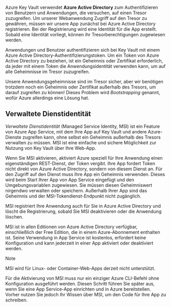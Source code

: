 Azure Key Vault verwendet **Azure Active Directory** zum Authentifizieren von Benutzern und Anwendungen, die versuchen, auf einen Tresor zuzugreifen. Um unserer Webanwendung Zugriff auf den Tresor zu gewähren, müssen wir unsere App zunächst bei Azure Active Directory registrieren. Bei der Registrierung wird eine Identität für die App erstellt. Sobald eine Identität vorliegt, können ihr Tresorberechtigungen zugewiesen werden.

Anwendungen und Benutzer authentifizieren sich bei Key Vault mit einem Azure Active Directory-Authentifizierungstoken. Um ein Token von Azure Active Directory zu beziehen, ist ein Geheimnis oder Zertifikat erforderlich, da jeder mit einem Token die Anwendungsidentität verwenden kann, um auf alle Geheimnisse im Tresor zuzugreifen.

Unsere Anwendungsgeheimnisse sind im Tresor sicher, aber wir benötigen trotzdem noch ein Geheimnis oder Zertifikat außerhalb des Tresors, um darauf zugreifen zu können! Dieses Problem wird *Bootstrapping* genannt, wofür Azure allerdings eine Lösung hat.

## <a name="managed-service-identity"></a>Verwaltete Dienstidentität

*Verwaltete Dienstidentität* (Managed Service Identity, MSI) ist ein Feature von Azure App Service, mit dem Ihre App auf Key Vault und andere Azure-Dienste zugreifen kann, ohne selbst ein Geheimnis außerhalb des Tresors verwalten zu müssen. MSI ist eine einfache und sichere Möglichkeit zur Nutzung von Key Vault über Ihre Web-App.

Wenn Sie MSI aktivieren, aktiviert Azure speziell für Ihre Anwendung einen eigenständigen REST-Dienst, der Token vergibt. Ihre App fordert Token nicht direkt von Azure Active Directory, sondern von diesem Dienst an. Für den Zugriff auf den Dienst muss Ihre App ein Geheimnis verwenden. Dieses wird beim Start Ihrer App von App Service eingefügt und den Umgebungsvariablen zugewiesen. Sie müssen diesen Geheimniswert nirgendwo verwalten oder speichern. Außerhalb Ihrer App sind das Geheimnis und der MSI-Tokendienst-Endpunkt nicht zugänglich.

MSI registriert Ihre Anwendung auch für Sie in Azure Active Directory und löscht die Registrierung, sobald Sie MSI deaktivieren oder die Anwendung löschen.

MSI ist in allen Editionen von Azure Active Directory verfügbar, einschließlich der Free Edition, die in einem Azure-Abonnement enthalten ist. Seine Verwendung in App Service ist kostenlos, erfordert keine Konfiguration und kann jederzeit in einer App aktiviert oder deaktiviert werden.

> [!NOTE]
> MSI wird für Linux- oder Container-Web-Apps derzeit nicht unterstützt.

Für die Aktivierung von MSI muss nur ein einziger Azure CLI-Befehl ohne Konfiguration ausgeführt werden. Diesen Schritt führen Sie später aus, wenn Sie eine App Service-App einrichten und in Azure bereitstellen. Vorher nutzen Sie jedoch Ihr Wissen über MSI, um den Code für Ihre App zu schreiben.